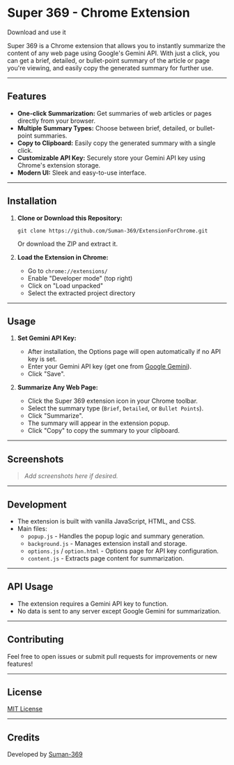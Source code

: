 # Super 369 - Chrome Extension

Download and use it

Super 369 is a Chrome extension that allows you to instantly summarize the content of any web page using Google's Gemini API. With just a click, you can get a brief, detailed, or bullet-point summary of the article or page you're viewing, and easily copy the generated summary for further use.

---

## Features

- **One-click Summarization:** Get summaries of web articles or pages directly from your browser.
- **Multiple Summary Types:** Choose between brief, detailed, or bullet-point summaries.
- **Copy to Clipboard:** Easily copy the generated summary with a single click.
- **Customizable API Key:** Securely store your Gemini API key using Chrome's extension storage.
- **Modern UI:** Sleek and easy-to-use interface.

---

## Installation

1. **Clone or Download this Repository:**
   ```
   git clone https://github.com/Suman-369/ExtensionForChrome.git
   ```
   Or download the ZIP and extract it.

2. **Load the Extension in Chrome:**
   - Go to `chrome://extensions/`
   - Enable "Developer mode" (top right)
   - Click on "Load unpacked"
   - Select the extracted project directory

---

## Usage

1. **Set Gemini API Key:**
   - After installation, the Options page will open automatically if no API key is set.
   - Enter your Gemini API key (get one from [Google Gemini](https://aistudio.google.com/apikey)).
   - Click "Save".

2. **Summarize Any Web Page:**
   - Click the Super 369 extension icon in your Chrome toolbar.
   - Select the summary type (`Brief`, `Detailed`, or `Bullet Points`).
   - Click "Summarize".
   - The summary will appear in the extension popup.
   - Click "Copy" to copy the summary to your clipboard.

---

## Screenshots

> _Add screenshots here if desired._

---

## Development

- The extension is built with vanilla JavaScript, HTML, and CSS.
- Main files:
  - `popup.js` - Handles the popup logic and summary generation.
  - `background.js` - Manages extension install and storage.
  - `options.js` / `option.html` - Options page for API key configuration.
  - `content.js` - Extracts page content for summarization.

---

## API Usage

- The extension requires a Gemini API key to function.
- No data is sent to any server except Google Gemini for summarization.

---

## Contributing

Feel free to open issues or submit pull requests for improvements or new features!

---

## License

[MIT License](LICENSE)

---

## Credits

Developed by [Suman-369](https://github.com/Suman-369)
